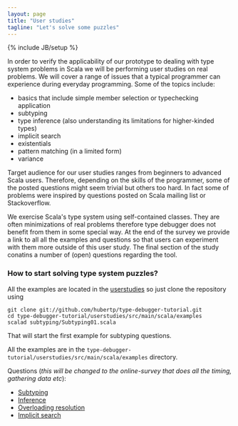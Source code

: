 ```yaml
---
layout: page
title: "User studies"
tagline: "Let's solve some puzzles"
---
```

{% include JB/setup %}

In order to verify the applicability of our prototype to dealing with type system problems in Scala we will be performing user studies on real problems. We will cover a range of issues that a typical programmer can experience during everyday programming. Some of the topics include:

- basics that include simple member selection or typechecking application
- subtyping
- type inference (also understanding its limitations for higher-kinded types)
- implicit search
- existentials
- pattern matching (in a limited form)
- variance

Target audience for our user studies ranges from beginners to advanced Scala users. Therefore, depending on the skills of the programmer, some of the posted questions might seem trivial but others too hard. In fact some of problems were inspired by questions posted on Scala mailing list or Stackoverflow.

<!--
In order to be objective all users will be randomly selected to one of the three groups
- cannot use type debugger
- can use type debugger without using additional helpers in the tool
- can use type debugger and its helpers
-->


We exercise Scala's type system using self-contained classes. They are often minimizations of real problems therefore type debugger does not benefit from them in some special way. At the end of the survey we provide a link to all all the examples and questions so that users can experiment with them more outside of this user study. 
The final section of the study conatins a number of (open) questions regarding the tool.

### How to start solving type system puzzles?

All the examples are located in the [userstudies][examplesSource] so just clone the repository using 

    git clone git://github.com/hubertp/type-debugger-tutorial.git
    cd type-debugger-tutorial/userstudies/src/main/scala/examples
    scalad subtyping/Subtyping01.scala

That will start the first example for subtyping questions.

All the examples are in the `type-debugger-tutorial/userstudies/src/main/scala/examples` directory. 

Questions (*this will be changed to the online-survey that does all the timing, gathering data etc*):

 - [Subtyping]({{BASE_PATH}}us-subtyping.html)
 - [Inference]({{BASE_PATH}}us-inference.html)
 - [Overloading resolution]({{BASE_PATH}}us-overload.html)
 - [Implicit search]({{BASE_PATH}}us-implicits.html)

[examplesSource]: https://github.com/hubertp/type-debugger-tutorial/tree/master/userstudies

